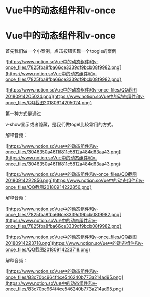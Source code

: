 # Vue中的动态组件和v-once

# Vue中的动态组件和v-once

首先我们做一个小案例，点击按钮实现一个toogle的案例

![https://www.notion.soVue中的动态组件和v-once_files/7825fba8fba66ce3339df9bcb08f9982.png](https://www.notion.soVue中的动态组件和v-once_files/7825fba8fba66ce3339df9bcb08f9982.png)

![https://www.notion.soVue中的动态组件和v-once_files/QQ截图20180914205024.png](https://www.notion.soVue中的动态组件和v-once_files/QQ截图20180914205024.png)

第一种方式是通过

v-show显示或者隐藏，是我们做togel比较常用的方式。

解释音频：

![https://www.notion.soVue中的动态组件和v-once_files/3046350a4611f811c5812a484d63aa43.png](https://www.notion.soVue中的动态组件和v-once_files/3046350a4611f811c5812a484d63aa43.png)

![https://www.notion.soVue中的动态组件和v-once_files/QQ截图20180914222856.png](https://www.notion.soVue中的动态组件和v-once_files/QQ截图20180914222856.png)

解释音频：

![https://www.notion.soVue中的动态组件和v-once_files/7825fba8fba66ce3339df9bcb08f9982.png](https://www.notion.soVue中的动态组件和v-once_files/7825fba8fba66ce3339df9bcb08f9982.png)

![https://www.notion.soVue中的动态组件和v-once_files/QQ截图20180914223718.png](https://www.notion.soVue中的动态组件和v-once_files/QQ截图20180914223718.png)

解释音频：

![https://www.notion.soVue中的动态组件和v-once_files/83c70bc964f4ce546240b773a214ad95.png](https://www.notion.soVue中的动态组件和v-once_files/83c70bc964f4ce546240b773a214ad95.png)